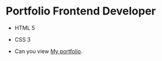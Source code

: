 # Portfolio Frontend Developer
- HTML 5
- CSS 3

- Can you view [My portfolio](https://movjavid.github.io/Demo-web-page-for-sale/).


